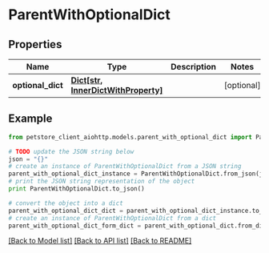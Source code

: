 # ParentWithOptionalDict


## Properties

Name | Type | Description | Notes
------------ | ------------- | ------------- | -------------
**optional_dict** | [**Dict[str, InnerDictWithProperty]**](InnerDictWithProperty.md) |  | [optional] 

## Example

```python
from petstore_client_aiohttp.models.parent_with_optional_dict import ParentWithOptionalDict

# TODO update the JSON string below
json = "{}"
# create an instance of ParentWithOptionalDict from a JSON string
parent_with_optional_dict_instance = ParentWithOptionalDict.from_json(json)
# print the JSON string representation of the object
print ParentWithOptionalDict.to_json()

# convert the object into a dict
parent_with_optional_dict_dict = parent_with_optional_dict_instance.to_dict()
# create an instance of ParentWithOptionalDict from a dict
parent_with_optional_dict_form_dict = parent_with_optional_dict.from_dict(parent_with_optional_dict_dict)
```
[[Back to Model list]](../README.md#documentation-for-models) [[Back to API list]](../README.md#documentation-for-api-endpoints) [[Back to README]](../README.md)


